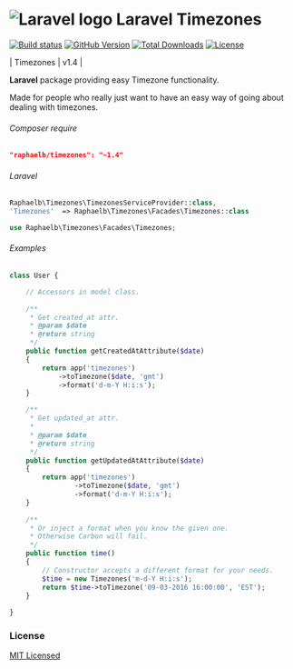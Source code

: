 ![Laravel logo](http://laravel.com/assets/img/laravel-logo.png)  Laravel Timezones
========================

[![Build status](https://travis-ci.org/RaphaelBronsveld/timezones.svg?branch=master)](https://travis-ci.org/RaphaelBronsveld/timezones)
[![GitHub Version](https://img.shields.io/github/release/raphaelbronsveld/timezones.svg?branch=master&style=flat-square)](https://packagist.org/packages/raphaelb/timezones)
[![Total Downloads](https://img.shields.io/packagist/dt/raphaelb/timezones.svg?style=flat-square)](https://packagist.org/packages/raphaelb/timezones)
[![License](http://img.shields.io/badge/license-MIT-ff69b4.svg?style=flat-square)](http://RaphaelBronsveld.mit-license.org)

| Timezones | v1.4 |
  
**Laravel** package providing easy Timezone functionality.

Made for people who really just want to have an easy way of going about dealing with timezones. 

###### Composer require
```JSON
"raphaelb/timezones": "~1.4"
```

###### Laravel
```php
Raphaelb\Timezones\TimezonesServiceProvider::class,
'Timezones'  => Raphaelb\Timezones\Facades\Timezones::class

use Raphaelb\Timezones\Facades\Timezones;
```

###### Examples

```php
class User {

    // Accessors in model class.
    
    /**
     * Get created_at attr.
     * @param $date
     * @return string
     */
    public function getCreatedAtAttribute($date)
    {
        return app('timezones')
            ->toTimezone($date, 'gmt')
            ->format('d-m-Y H:i:s');
    }

    /**
     * Get updated_at attr.
     * 
     * @param $date
     * @return string
     */
    public function getUpdatedAtAttribute($date)
    {
        return app('timezones')
                ->toTimezone($date, 'gmt')
                ->format('d-m-Y H:i:s');
    }
    
    /**
     * Or inject a format when you know the given one. 
     * Otherwise Carbon will fail. 
     */
    public function time()
    {
        // Constructor accepts a different format for your needs.
        $time = new Timezones('m-d-Y H:i:s');
        return $time->toTimezone('09-03-2016 16:00:00', 'EST');
    }
        
}
```
### License
[MIT Licensed](http://RaphaelBronsveld.mit-license.org) 
